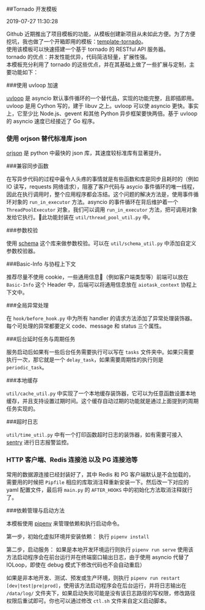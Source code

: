 ##Tornado 开发模板

2019-07-27 11:30:28

Github 近期推出了项目模板的功能，从模板创建新项目从未如此方便。为了方便挖坑，我也做了一个开箱即用的模板：[template-tornado](https://github.com/Jackeriss/template-tornado)。  
使用该模板可以快速搭建一个基于 tornado 的 RESTful API 服务器。  
tornado 的优点：并发性能优异，代码简洁轻量，扩展性强。  
本模板充分利用了 tornado 的这些优点，并在其基础上做了一些扩展与定制，主要功能如下：

###使用 uvloop 加速

[uvloop](https://github.com/MagicStack/uvloop) 是 asyncio 默认事件循环的一个替代品，实现的功能完整，且即插即用。uvloop 是用 Cython 写的，建于 libuv 之上。uvloop 可以使 asyncio 更快。事实上，它至少比 Node.js、gevent 和其他 Python 异步框架要快两倍。基于 uvloop 的 asyncio 速度已经接近了 Go 程序。

### 使用 orjson 替代标准库 json

[orjson](https://github.com/ijl/orjson) 是 python 中最快的 json 库，其速度较标准库有显著提升。

###兼容同步函数

在写异步代码的过程中最令人头疼的事情就是有些函数和库是同步且耗时的（例如 IO 读写，requests 网络请求），阻塞了客户代码与 asycio 事件循环的唯一线程，因此在执行调用时，整个应用程序都会冻结。这个问题的解决方法是，使用事件循环对象的 `run_in_executor` 方法。asyncio 的事件循环在背后维护着一个 `ThreadPoolExecutor` 对象，我们可以调用 `run_in_executor` 方法，把可调用对象发给它执行。此功能封装在 `util/thread_pool_util.py` 中。

###参数校验

使用 [schema](https://github.com/keleshev/schema) 这个库来做参数校验。可以在 `util/schema_util.py` 中添加自定义参数校验器。

###Basic-Info 与协程上下文

推荐尽量不使用 cookie，一些通用信息（例如客户端类型等）前端可以放在 `Basic-Info` 这个 Header 中，后端可以将通用信息放在 `aiotask_context` 协程上下文中。

###全局异常处理

在 `hook/before_hook.py` 中为所有 handler 的请求方法添加了异常处理装饰器。每个可处理的异常都要定义 code、message 和 status 三个属性。

###后台延时任务与周期任务

服务启动后如果有一些后台任务需要执行可以写在 `tasks` 文件夹中。如果只需要执行一次，那它就是一个 `delay_task`，如果需要周期性的执行则是 `periodic_task`。

###本地缓存

`util/cache_util.py` 中实现了一个本地缓存装饰器，它可以为任意函数设置本地缓存，并且支持设置过期时间。这个缓存自动过期的功能就是通过上面提到的周期任务实现的。

###超时日志

`util/time_util.py` 中有一个打印函数超时日志的装饰器，如有需要可接入 [sentry](https://github.com/getsentry/sentry) 进行日志报警监控。

### HTTP 客户端、Redis 连接池 以及 PG 连接池等

常用的数据源连接已经封装好了，其中 Redis 和 PG 客户端默认是不会加载的，需要用的时候把 `Pipfile` 相应的库取消注释重新安装一下。然后改一下对应的 yaml 配置文件，最后将 `main.py` 的 `AFTER_HOOKS` 中的初始化方法取消注释就行了。

###依赖管理与启动方法

本模板使用 [pipenv](https://github.com/pypa/pipenv) 来管理依赖和执行启动命令。

第一步，初始化虚拟环境并安装依赖：
执行 `pipenv install`

第二步，启动服务：
如果是本地开发环境运行则执行 `pipenv run serve`
使用该方法启动程序会在前台运行并在终端窗口输出日志，由于使用 asyncio 代替了 IOLoop，即使在 debug 模式下修改代码也不会自动重启）

如果是非本地开发、测试、预发或生产环境，则执行 `pipenv run restart [dev|test|pre|prod]`，使用该方法启动程序会在后台运行，并将日志输出在 `/data/log/` 文件夹下，如果启动失败可能是没有该日志路径的写权限，修改路径权限后重试即可。你也可以通过修改 `ctl.sh` 文件来自定义启动脚本。